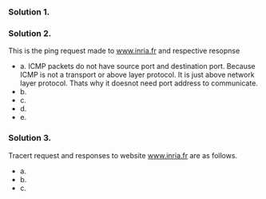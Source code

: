 ### Solution 1.

### Solution 2.
This is the ping request made to www.inria.fr and respective resopnse
  - a. ICMP packets do not have source port and destination port. Because ICMP is not a transport or above layer protocol.
    It is just above network layer protocol. Thats why it doesnot need port address to communicate.
  - b.
  - c.
  - d.
  - e.

### Solution 3.
Tracert request and responses to website www.inria.fr are as follows.
  - a.
  - b.
  - c.
